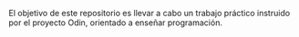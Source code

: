 El objetivo de este repositorio es llevar a cabo un trabajo práctico instruido por el proyecto Odin, orientado a enseñar programación.